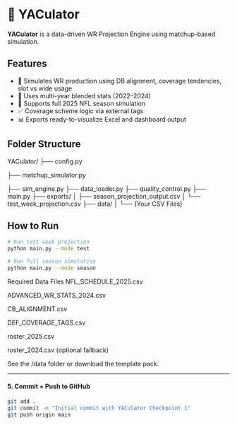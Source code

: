 # 🏈 YACulator

**YACulator** is a data-driven WR Projection Engine using matchup-based simulation.

## Features

- 🧠 Simulates WR production using DB alignment, coverage tendencies, slot vs wide usage
- 🔄 Uses multi-year blended stats (2022–2024)
- 🧮 Supports full 2025 NFL season simulation
- ✅ Coverage scheme logic via external tags
- 📊 Exports ready-to-visualize Excel and dashboard output

## Folder Structure

YACulator/
├── config.py

├── matchup_simulator.py

├── sim_engine.py
├── data_loader.py
├── quality_control.py
├── main.py
├── exports/
│ ├── season_projection_output.csv
│ └── test_week_projection.csv
├── data/
│ └── [Your CSV Files]


## How to Run

```bash
# Run test week projection
python main.py --mode test

# Run full season simulation
python main.py --mode season
```


Required Data Files
NFL_SCHEDULE_2025.csv

ADVANCED_WR_STATS_2024.csv

CB_ALIGNMENT.csv

DEF_COVERAGE_TAGS.csv

roster_2025.csv

roster_2024.csv (optional fallback)

See the /data folder or download the template pack.


---

#### 5. **Commit + Push to GitHub**
```bash
git add .
git commit -m "Initial commit with YACulator Checkpoint 1"
git push origin main
```
